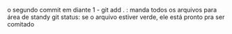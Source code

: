 o segundo commit em diante
1 - git add . : manda todos os arquivos para área de standy
	git status: se o arquivo estiver verde, ele está pronto pra ser comitado